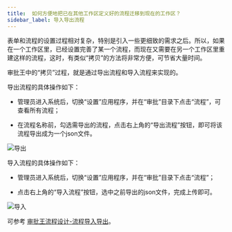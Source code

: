 ```yaml
---
title:  如何方便地把已在其他工作区定义好的流程迁移到现在的工作区？
sidebar_label: 导入导出流程
--- 
```


表单和流程的设置过程相对复杂，特别是引入一些更细致的需求之后。所以，如果在一个工作区里，已经设置完善了某一个流程，而现在又需要在另一个工作区里重建这样的流程，这时，有类似“拷贝”的方法将非常方便，可节省大量时间。

审批王中的“拷贝”过程，就是通过导出流程和导入流程来实现的。

导出流程的具体操作如下：
 
- 管理员进入系统后，切换“设置”应用程序，并在“审批”目录下点击“流程”，可查看所有流程；
 
- 在流程名称前，勾选需导出的流程，点击右上角的“导出流程”按钮，即可将该流程导出成为一个json文件。
 
![导出](/assets/workflow/export.png)

导入流程的具体操作如下：

 - 管理员进入系统后，切换“设置”应用程序，并在“审批”目录下点击“流程”；

 - 点击右上角的“导入流程”按钮，选中之前导出的json文件，完成上传即可。

![导入](/assets/workflow/import.png)

可参考 [审批王流程设计-流程导入导出](https://developer.steedos.com/docs/workflow/help/admin_flow#%E6%B5%81%E7%A8%8B%E5%AF%BC%E5%85%A5%E5%AF%BC%E5%87%BA)。